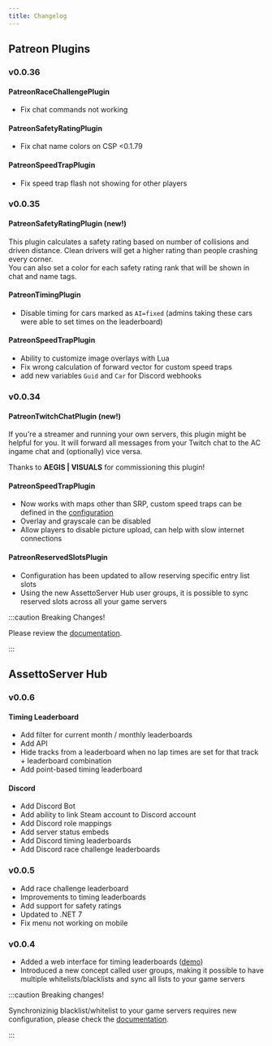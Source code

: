 ```yaml
---
title: Changelog
---
```

## Patreon Plugins

### v0.0.36

#### PatreonRaceChallengePlugin

* Fix chat commands not working

#### PatreonSafetyRatingPlugin

* Fix chat name colors on CSP <0.1.79

#### PatreonSpeedTrapPlugin

* Fix speed trap flash not showing for other players

### v0.0.35

#### PatreonSafetyRatingPlugin (new!)

This plugin calculates a safety rating based on number of collisions and driven distance. Clean drivers will get a higher rating than people crashing every corner.  
You can also set a color for each safety rating rank that will be shown in chat and name tags.

#### PatreonTimingPlugin

* Disable timing for cars marked as `AI=fixed` (admins taking these cars were able to set times on the leaderboard)

#### PatreonSpeedTrapPlugin

* Ability to customize image overlays with Lua
* Fix wrong calculation of forward vector for custom speed traps
* add new variables `Guid` and `Car` for Discord webhooks

### v0.0.34

#### PatreonTwitchChatPlugin (new!)

If you're a streamer and running your own servers, this plugin might be helpful for you. It will forward all messages from your Twitch chat to the AC ingame chat and (optionally) vice versa.

Thanks to **AEGIS | VISUALS** for commissioning this plugin!

#### PatreonSpeedTrapPlugin

* Now works with maps other than SRP, custom speed traps can be defined in the [configuration](./plugins/PatreonSpeedTrapPlugin.md#custom-speed-traps)
* Overlay and grayscale can be disabled
* Allow players to disable picture upload, can help with slow internet connections

#### PatreonReservedSlotsPlugin

* Configuration has been updated to allow reserving specific entry list slots
* Using the new AssettoServer Hub user groups, it is possible to sync reserved slots across all your game servers

:::caution Breaking Changes!

Please review the [documentation](./plugins/PatreonReservedSlotsPlugin.md).

:::

## AssettoServer Hub

### v0.0.6

#### Timing Leaderboard
* Add filter for current month / monthly leaderboards
* Add API
* Hide tracks from a leaderboard when no lap times are set for that track + leaderboard combination
* Add point-based timing leaderboard

#### Discord
* Add Discord Bot
* Add ability to link Steam account to Discord account
* Add Discord role mappings
* Add server status embeds
* Add Discord timing leaderboards
* Add Discord race challenge leaderboards

### v0.0.5

* Add race challenge leaderboard
* Improvements to timing leaderboards
* Add support for safety ratings
* Updated to .NET 7
* Fix menu not working on mobile

### v0.0.4

* Added a web interface for timing leaderboards ([demo](https://demo.assettoserver.org/timing))
* Introduced a new concept called user groups, making it possible to have multiple whitelists/blacklists and sync all lists to your game servers

:::caution Breaking changes!

Synchronizinig blacklist/whitelist to your game servers requires new configuration, please check the [documentation](./assettoserver-hub/index.md#how-to-sync-user-groups-from-the-hub-to-your-game-servers).

:::